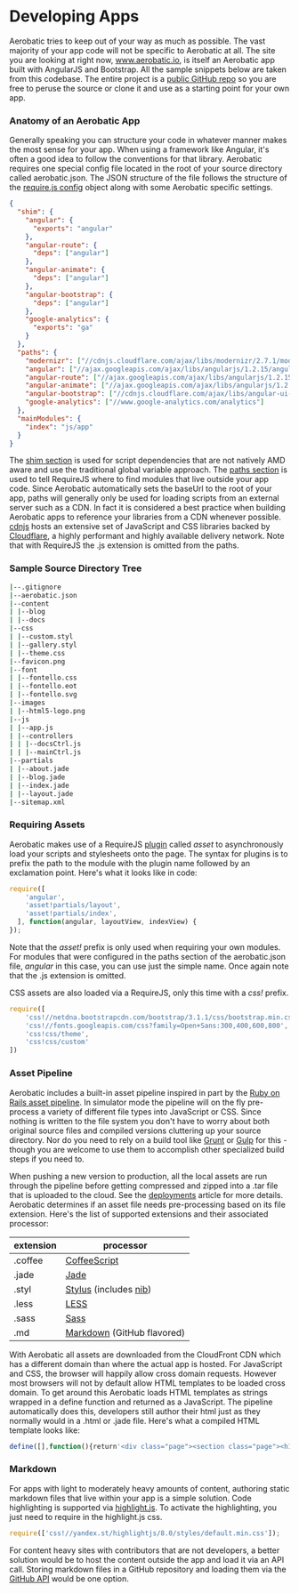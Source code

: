 # Developing Apps

Aerobatic tries to keep out of your way as much as possible. The vast majority of your app code will not be specific to Aerobatic at all. The site you are looking at right now, www.aerobatic.io, is itself an Aerobatic app built with AngularJS and Bootstrap. All the sample snippets below are taken from this codebase. The entire project is a [public GitHub repo](https://github.com/aerobatic/aerobatic-io) so you are free to peruse the source or clone it and use as a starting point for your own app.

### Anatomy of an Aerobatic App
Generally speaking you can structure your code in whatever manner makes the most sense for your app. When using a framework like Angular, it's often a good idea to follow the conventions for that library. Aerobatic requires one special config file located in the root of your source directory called aerobatic.json. The JSON structure of the file follows the structure of the [require.js config](http://requirejs.org/docs/api.html#config) object along with some Aerobatic specific settings.

```json
{
  "shim": {
    "angular": {
      "exports": "angular"
    },
    "angular-route": {
      "deps": ["angular"]
    },
    "angular-animate": {
      "deps": ["angular"]
    },
    "angular-bootstrap": {
      "deps": ["angular"]
    },
    "google-analytics": {
      "exports": "ga"
    }
  },
  "paths": {
    "modernizr": ["//cdnjs.cloudflare.com/ajax/libs/modernizr/2.7.1/modernizr.min"],
    "angular": ["//ajax.googleapis.com/ajax/libs/angularjs/1.2.15/angular.min"],
    "angular-route": ["//ajax.googleapis.com/ajax/libs/angularjs/1.2.15/angular-route.min"],
    "angular-animate": ["//ajax.googleapis.com/ajax/libs/angularjs/1.2.15/angular-animate.min"],
    "angular-bootstrap": ["//cdnjs.cloudflare.com/ajax/libs/angular-ui-bootstrap/0.10.0/ui-bootstrap.min"],
    "google-analytics": ["//www.google-analytics.com/analytics"]
  },
  "mainModules": {
    "index": "js/app"
  }
}
```
The [shim section](http://requirejs.org/docs/api.html#config-shim) is used for script dependencies that are not natively AMD aware and use the traditional global variable approach. The [paths section](http://requirejs.org/docs/api.html#config-paths) is used to tell RequireJS where to find modules that live outside your app code. Since Aerobatic automatically sets the baseUrl to the root of your app, paths will generally only be used for loading scripts from an external server such as a CDN. In fact it is considered a best practice when building Aerobatic apps to reference your libraries from a CDN whenever possible. [cdnjs](http://www.cdnjs.com/) hosts an extensive set of JavaScript and CSS libraries backed by [Cloudflare](http://www.cloudflare.com/), a highly performant and highly available delivery network. Note that with RequireJS the .js extension is omitted from the paths.

### Sample Source Directory Tree

```bash
|--.gitignore
|--aerobatic.json
|--content
| |--blog
| |--docs
|--css
| |--custom.styl
| |--gallery.styl
| |--theme.css
|--favicon.png
|--font
| |--fontello.css
| |--fontello.eot
| |--fontello.svg
|--images
| |--html5-logo.png
|--js
| |--app.js
| |--controllers
| | |--docsCtrl.js
| | |--mainCtrl.js
|--partials
| |--about.jade
| |--blog.jade
| |--index.jade
| |--layout.jade
|--sitemap.xml
```

### Requiring Assets
Aerobatic makes use of a RequireJS [plugin](http://requirejs.org/docs/plugins.html) called _asset_ to asynchronously load your scripts and stylesheets onto the page. The syntax for plugins is to prefix the path to the module with the plugin name followed by an exclamation point. Here's what it looks like in code:

```javascript
require([
	'angular',
    'asset!partials/layout',
    'asset!partials/index',
  ], function(angular, layoutView, indexView) {
});
```
Note that the _asset!_ prefix is only used when requiring your own modules. For modules that were configured in the paths section of the aerobatic.json file, _angular_ in this case, you can use just the simple name. Once again note that the .js extension is omitted.

CSS assets are also loaded via a RequireJS, only this time with a _css!_ prefix. 

```javascript
require([
	'css!//netdna.bootstrapcdn.com/bootstrap/3.1.1/css/bootstrap.min.css',
	'css!//fonts.googleapis.com/css?family=Open+Sans:300,400,600,800',
	'css!css/theme',
	'css!css/custom'
])
```

### Asset Pipeline
Aerobatic includes a built-in asset pipeline inspired in part by the [Ruby on Rails asset pipeline](http://guides.rubyonrails.org/asset_pipeline.html). In simulator mode the pipeline will on the fly pre-process a variety of different file types into JavaScript or CSS. Since nothing is written to the file system you don't have to worry about both original source files and compiled versions cluttering up your source directory. Nor do you need to rely on a build tool like [Grunt](gruntjs.com) or [Gulp](http://gulpjs.com) for this - though you are welcome to use them to accomplish other specialized build steps if you need to.

When pushing a new version to production, all the local assets are run through the pipeline before getting compressed and zipped into a .tar file that is uploaded to the cloud. See the [deployments](#!/docs/deployments) article for more details. Aerobatic determines if an asset file needs pre-processing based on its file extension. Here's the list of supported extensions and their associated processor:

| extension | processor |
| --------- | --------- |
| .coffee | [CoffeeScript]() |
| .jade   | [Jade](http://jade-lang.com) |
| .styl	   | [Stylus](http://learnboost.github.io/stylus/) (includes [nib](http://visionmedia.github.io/nib/)) |
| .less	   | [LESS](http://lesscss.org/) |
| .sass   | [Sass](http://sass-lang.com/) |
| .md     | [Markdown](https://help.github.com/articles/github-flavored-markdown) (GitHub flavored) |

With Aerobatic all assets are downloaded from the CloudFront CDN which has a different domain than where the actual app is hosted. For JavaScript and CSS, the browser will happily allow cross domain requests. However most browsers will not by default allow HTML templates to be loaded cross domain. To get around this Aerobatic loads HTML templates as strings wrapped in a define function and returned as a JavaScript. The pipeline automatically does this, developers still author their html just as they normally would in a .html or .jade file. Here's what a compiled HTML template looks like:

```javascript
define([],function(){return'<div class="page"><section class="page"><h1 class="noSubtitle">Blog</h1><div class="container"><h2>Coming Soon</h2></div></section></div>'});
```

### Markdown
For apps with light to moderately heavy amounts of content, authoring static markdown files that live within your app is a simple solution. Code highlighting is supported via [highlight.js](http://highlightjs.org/). To activate the highlighting, you just need to require in the highlight.js css.

```js
require(['css!//yandex.st/highlightjs/8.0/styles/default.min.css']);
```
For content heavy sites with contributors that are not developers, a better solution would be to host the content outside the app and load it via an API call. Storing markdown files in a GitHub repository and loading them via the [GitHub API](https://developer.github.com/v3/) would be one option.
